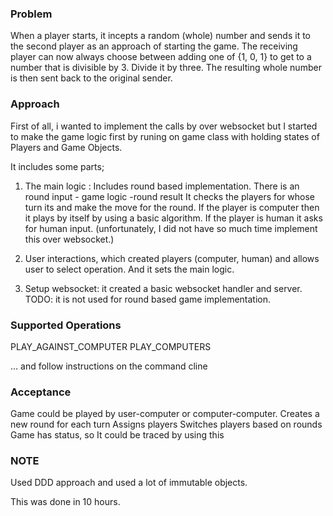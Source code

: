### Problem

When a player starts, it incepts a random (whole) number and sends it to the second
player as an approach of starting the game. The receiving player can now always choose between adding one of {​1, 0, 1} to get to a number that is divisible by 3. Divide it by three. The resulting whole number is then sent back to the original sender.


### Approach

First of all, i wanted to implement the calls by over websocket but I started
to make the game logic first by runing on game class with holding states of Players and Game
Objects.

It includes some parts;

1) The main logic : 
    Includes round based implementation. There is an round input - game logic -round result
    It checks the players for whose turn its and make the move for the round. If the player is computer then
    it plays by itself by using a basic algorithm. If the player is human it asks for human input.
    (unfortunately, I did not have so much time implement this over websocket.)

2) User interactions, which created players (computer, human) and allows user to select operation.
And it sets the main logic.

3) Setup websocket: it created a basic websocket handler and server. TODO: it is not used for round based
game implementation.

### Supported Operations

PLAY_AGAINST_COMPUTER
PLAY_COMPUTERS

... and follow instructions on the command cline

### Acceptance

Game could be played by user-computer or computer-computer. 
Creates a new round for each turn
Assigns players
Switches players based on rounds
Game has status, so It could be traced by using this

### NOTE

Used DDD approach and used a lot of immutable objects.

This was done in 10 hours.

